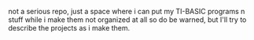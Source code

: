 not a serious repo, just a space where i can put my TI-BASIC programs n stuff while i make them
not organized at all so do be warned, but I'll try to describe the projects as i make them.

